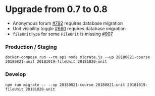 # Upgrade from 0.7 to 0.8

- Anonymous forum [#792](https://github.com/geli-lms/geli/pull/792) requires database migration
- Unit visibility toggle [#660](https://github.com/geli-lms/geli/pull/660) requires database migration
- `fileUnitType` for some `FileUnit` is missing [#907](https://github.com/geli-lms/geli/pull/907)

### Production / Staging

`docker-compose run --rm api node migrate.js --up 20180821-course 20180821-unit 20181019-fileUnit 20181020-unit`

### Develop

`npm run migrate -- --up 20180821-course 20180821-unit 20181019-fileUnit 20181020-unit`
